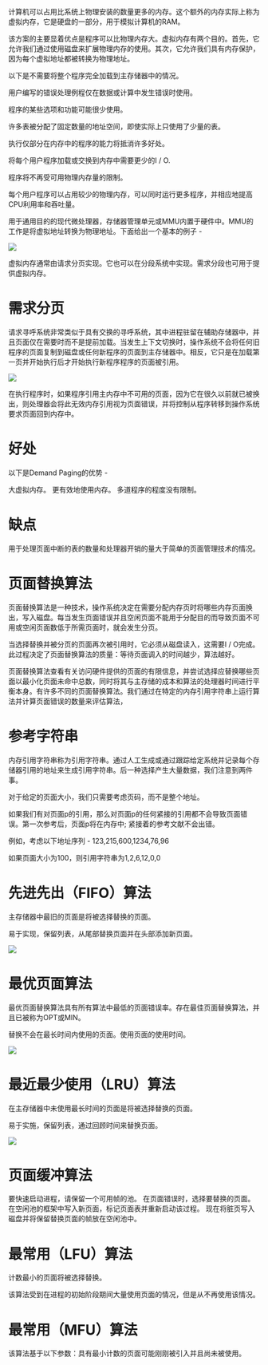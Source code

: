 计算机可以占用比系统上物理安装的数量更多的内存。这个额外的内存实际上称为虚拟内存，它是硬盘的一部分，用于模拟计算机的RAM。

该方案的主要显着优点是程序可以比物理内存大。虚拟内存有两个目的。首先，它允许我们通过使用磁盘来扩展物理内存的使用。其次，它允许我们具有内存保护，因为每个虚拟地址都被转换为物理地址。

以下是不需要将整个程序完全加载到主存储器中的情况。

用户编写的错误处理例程仅在数据或计算中发生错误时使用。

程序的某些选项和功能可能很少使用。

许多表被分配了固定数量的地址空间，即使实际上只使用了少量的表。

执行仅部分在内存中的程序的能力将抵消许多好处。

将每个用户程序加载或交换到内存中需要更少的I / O.

程序将不再受可用物理内存量的限制。

每个用户程序可以占用较少的物理内存，可以同时运行更多程序，并相应地提高CPU利用率和吞吐量。

用于通用目的的现代微处理器，存储器管理单元或MMU内置于硬件中。MMU的工作是将虚拟地址转换为物理地址。下面给出一个基本的例子 -

![](./images/virtual_memory.jpg)

虚拟内存通常由请求分页实现。它也可以在分段系统中实现。需求分段也可用于提供虚拟内存。

# 需求分页
请求寻呼系统非常类似于具有交换的寻呼系统，其中进程驻留在辅助存储器中，并且页面仅在需要时而不是提前加载。当发生上下文切换时，操作系统不会将任何旧程序的页面复制到磁盘或任何新程序的页面到主存储器中。相反，它只是在加载第一页并开始执行后才开始执行新程序程序的页面被引用。

![](./images/demand_paging.jpg)

在执行程序时，如果程序引用主内存中不可用的页面，因为它在很久以前就已被换出，则处理器会将此无效内存引用视为页面错误，并将控制从程序转移到操作系统要求页面回到内存中。

# 好处
以下是Demand Paging的优势 -

大虚拟内存。
更有效地使用内存。
多道程序的程度没有限制。
# 缺点
用于处理页面中断的表的数量和处理器开销的量大于简单的页面管理技术的情况。

# 页面替换算法
页面替换算法是一种技术，操作系统决定在需要分配内存页时将哪些内存页面换出，写入磁盘。每当发生页面错误并且空闲页面不能用于分配目的而导致页面不可用或空闲页面数低于所需页面时，就会发生分页。

当选择替换并被分页的页面再次被引用时，它必须从磁盘读入，这需要I / O完成。此过程决定了页面替换算法的质量：等待页面调入的时间越少，算法越好。

页面替换算法查看有关访问硬件提供的页面的有限信息，并尝试选择应替换哪些页面以最小化页面未命中总数，同时将其与主存储的成本和算法的处理器时间进行平衡本身。有许多不同的页面替换算法。我们通过在特定的内存引用字符串上运行算法并计算页面错误的数量来评估算法，

# 参考字符串
内存引用字符串称为引用字符串。通过人工生成或通过跟踪给定系统并记录每个存储器引用的地址来生成引用字符串。后一种选择产生大量数据，我们注意到两件事。

对于给定的页面大小，我们只需要考虑页码，而不是整个地址。

如果我们有对页面p的引用，那么对页面p的任何紧接的引用都不会导致页面错误。第一次参考后，页面p将在内存中; 紧接着的参考文献不会出错。

例如，考虑以下地址序列 - 123,215,600,1234,76,96

如果页面大小为100，则引用字符串为1,2,6,12,0,0

# 先进先出（FIFO）算法
主存储器中最旧的页面是将被选择替换的页面。

易于实现，保留列表，从尾部替换页面并在头部添加新页面。

![](./images/fifo.jpg)

# 最优页面算法
最优页面替换算法具有所有算法中最低的页面错误率。存在最佳页面替换算法，并且已被称为OPT或MIN。

替换不会在最长时间内使用的页面。使用页面的使用时间。

![](./images/opr.jpg)

# 最近最少使用（LRU）算法
在主存储器中未使用最长时间的页面是将被选择替换的页面。

易于实施，保留列表，通过回顾时间来替换页面。

![](./images/lru.jpg)

# 页面缓冲算法
要快速启动进程，请保留一个可用帧的池。
在页面错误时，选择要替换的页面。
在空闲池的框架中写入新页面，标记页面表并重新启动该过程。
现在将脏页写入磁盘并将保留替换页面的帧放在空闲池中。

# 最常用（LFU）算法
计数最小的页面将被选择替换。

该算法受到在进程的初始阶段期间大量使用页面的情况，但是从不再使用该情况。

# 最常用（MFU）算法
该算法基于以下参数：具有最小计数的页面可能刚刚被引入并且尚未被使用。

